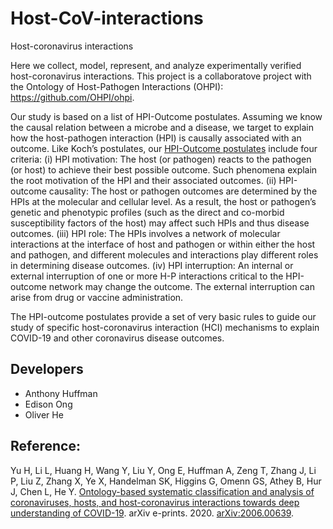 # Host-CoV-interactions
Host-coronavirus interactions

Here we collect, model, represent, and analyze experimentally verified host-coronavirus interactions. This project is a collaboratove project with the Ontology of Host-Pathogen Interactions (OHPI): https://github.com/OHPI/ohpi.  

Our study is based on a list of HPI-Outcome postulates. Assuming we know the causal relation between a microbe and a disease, we target to explain how the host-pathogen interaction (HPI) is causally associated with an outcome. Like Koch’s postulates, our [HPI-Outcome postulates](https://arxiv.org/abs/2006.00639) include four criteria: 
(i)	HPI motivation: The host (or pathogen) reacts to the pathogen (or host) to achieve their best possible outcome. Such phenomena explain the root motivation of the HPI and their associated outcomes. 
(ii)	HPI-outcome causality: The host or pathogen outcomes are determined by the HPIs at the molecular and cellular level. As a result, the host or pathogen’s genetic and phenotypic profiles (such as the direct and co-morbid susceptibility factors of the host) may affect such HPIs and thus disease outcomes. 
(iii)	HPI role: The HPIs involves a network of molecular interactions at the interface of host and pathogen or within either the host and pathogen, and different molecules and interactions play different roles in determining disease outcomes. 
(iv)	HPI interruption: An internal or external interruption of one or more H-P interactions critical to the HPI-outcome network may change the outcome. The external interruption can arise from drug or vaccine administration. 

The HPI-outcome postulates provide a set of very basic rules to guide our study of specific host-coronavirus interaction (HCI) mechanisms to explain COVID-19 and other coronavirus disease outcomes. 

## Developers 
- Anthony Huffman
- Edison Ong
- Oliver He 

## Reference:
Yu H, Li L, Huang H, Wang Y, Liu Y, Ong E, Huffman A, Zeng T, Zhang J, Li P, Liu Z, Zhang X, Ye X, Handelman SK, Higgins G, Omenn GS, Athey B, Hur J, Chen L, He Y. [Ontology-based systematic classification and analysis of coronaviruses, hosts, and host-coronavirus interactions towards deep understanding of COVID-19](https://arxiv.org/ftp/arxiv/papers/2006/2006.00639.pdf). arXiv e-prints. 2020. [arXiv:2006.00639](https://arxiv.org/abs/2006.00639). 

